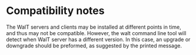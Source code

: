 
# Compatibility notes

The WalT servers and clients may be installed at different points in time, and thus may not be compatible.
However, the walt command line tool will detect when WalT server has a different version.
In this case, an upgrade or downgrade should be preformed, as suggested by the printed message.
